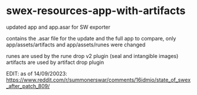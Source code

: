 # swex-resources-app-with-artifacts
updated app and app.asar for SW exporter

contains the .asar file for the update
and the full app to compare, only app/assets/artifacts and app/assets/runes were changed

runes are used by the rune drop v2 plugin (seal and intangible images)
artifacts are used by artifact drop plugin

EDIT: as of 14/09/20023:
https://www.reddit.com/r/summonerswar/comments/16idmio/state_of_swex_after_patch_809/
